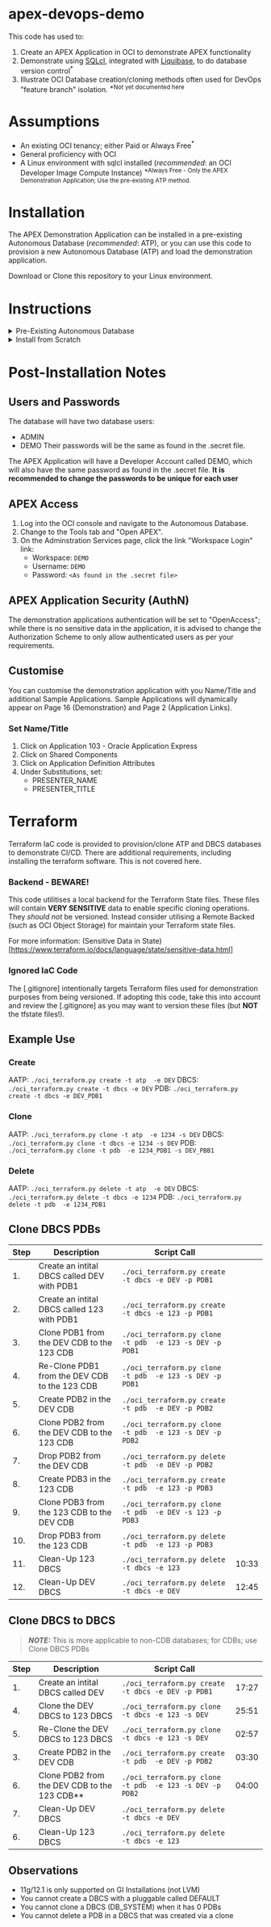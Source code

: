 # apex-devops-demo
This code has used to:
1. Create an APEX Application in OCI to demonstrate APEX functionality
2. Demonstrate using [SQLcl](https://www.oracle.com/uk/database/technologies/appdev/sqlcl.html), integrated with [Liquibase](https://www.liquibase.org/), to do database version control<sup>*</sup>
3. Illustrate OCI Database creation/cloning methods often used for DevOps "feature branch" isolation.
<sup>*Not yet documented here</sup>

# Assumptions
* An existing OCI tenancy; either Paid or Always Free<sup>*</sup>
* General proficiency with OCI
* A Linux environment with sqlcl installed (_recommended_: an OCI Developer Image Compute Instance)
<sup>*Always Free - Only the APEX Demonstration Application; Use the pre-existing ATP method.</sup>

# Installation
The APEX Demonstration Application can be installed in a pre-existing Autonomous Database (_recommended_: ATP), or you can use this code to provision a new Autonomous Database (ATP) and load the demonstration application.

Download or Clone this repository to your Linux environment.

# Instructions
<details>
<summary>Pre-Existing Autonomous Database</summary>

## Ensure SQLcl is Installed
You should be able to run `sql /nolog` from the command line.  If not, install sqlcl either using your linux package manager (i.e. `dnf install sqlcl.noarch`, `yum install sqlcl.noarch`).  Alternatively, SQLcl can be downloaded from [here](https://www.oracle.com/uk/tools/downloads/sqlcl-downloads.html).

## Download the ATP Wallet
From the OCI Console, download the wallet file for the Autonomous Database and stage in the [wallet](wallet/) directory in its \<DBNAME\>_wallet.zip format

## ADMIN Password
Create a file called `.secret` with the following text (replace \<ADMIN_PASS\> with unquoted, real password):
```
password = <ADMIN_PASS>
```

## Install Demonstration Application
To install the demonstration application into your existing Autonomous Database, where \<DBNAME\> matches your wallet file and service names:
```
./sqlcl_cicd.py deploy --dbName <DBNAME>
```

## Review Post-Installation Notes
Post-Installation [Notes](#Post--Installation-Notes)
</details>


<details>
<summary>Install from Scratch</summary>

## Python Environment
On your linux machine, create an python virtual environment and install OCI
```
python3 -m venv .venv
source .venv/bin/activate
pip install --upgrade pip wheel
pip install oci python-terraform
source .venv/bin/activate
```

# API Access
You will need to generate an API Signing Key as documemented (here)[https://docs.oracle.com/en-us/iaas/Content/API/Concepts/apisigningkey.htm#apisigningkey_topic_How_to_Generate_an_API_Signing_Key_Console].

The config file should be stored in your home directory's .oci directory (~/.oci/config) and the profile should be called [DEMO]; below is an example:
```
[DEMO]
user=ocid1.user.oc1.....
fingerprint=<fingerprint:...>
tenancy=ocid1.tenancy.oc1.....
compartment=ocid1.compartment.oc1.....
region=eu-frankfurt-1
key_file=~/.oci/key.pem
```

If you would like the ATP to be placed into a specific compartment, add `compartment=<compartment OCID>` into the ~/.oci/config file; If compartment is not specified, resources will be provisioned in the tenancies root compartment.

# Create the ATP
Run the [oci_atp_api.py] script, as follows:
`./oci_atp_api.py create -e DEV`

The above will create an Autonomous Database called DEMODEV with an ADMIN password stored in the `.secret` file, and download the wallet.

## Install Demonstration Application
To install the demonstration application into the new Autonomous Database:
```
./sqlcl_cicd.py deploy --dbName DEMODEV
```

## Review Post-Installation Notes
Post-Installation [Notes](#Post--Installation-Notes)

</details>

# Post-Installation Notes
## Users and Passwords
The database will have two database users: 
* ADMIN 
* DEMO
Their passwords will be the same as found in the .secret file.

The APEX Application will have a Developer Account called DEMO, which will also have the same password as found in the .secret file.
**It is recommended to change the passwords to be unique for each user**

## APEX Access
1. Log into the OCI console and navigate to the Autonomous Database.  
2. Change to the Tools tab and "Open APEX".
3. On the Adminstration Services page, *click* the link "Workspace Login" link:
	* Workspace: `DEMO`
	* Username:  `DEMO`
	* Password: `<As found in the .secret file>`

## APEX Application Security (AuthN)
The demonstration applications authentication will be set to "OpenAccess"; while there is no sensitive data in the application, it is advised to change the Authorization Scheme to only allow authenticated users as per your requirements.

## Customise
You can customise the demonstration application with you Name/Title and additional Sample Applications.  Sample Applications will dynamically appear on Page 16 (Demonstration) and Page 2 (Application Links).

### Set Name/Title
1. Click on Application 103 - Oracle Application Express
2. Click on Shared Components
3. Click on Application Definition Attributes
4. Under Substitutions, set:
	* PRESENTER_NAME
	* PRESENTER_TITLE


# Terraform 
Terraform IaC code is provided to provision/clone ATP and DBCS databases to demonstrate CI/CD.  There are additional requirements, including installing the terraform software.  This is not covered here. 

### Backend - BEWARE!
This code utilitises a local backend for the Terraform State files.  These files will contain **VERY SENSITIVE** data to enable specific cloning operations.  They *should not* be versioned.  Instead consider utilising a Remote Backed (such as OCI Object Storage) for maintain your Terraform state files.

For more information: (Sensitive Data in State)[https://www.terraform.io/docs/language/state/sensitive-data.html]

### Ignored IaC Code
The [.gitignore] intentionally targets Terraform files used for demonstration purposes from being versioned.  If adopting this code, take this into account and review the [.gitignore] as you may want to version these files (but **NOT** the tfstate files!).


## Example Use
### Create
AATP: `./oci_terraform.py create -t atp  -e DEV`
DBCS: `./oci_terraform.py create -t dbcs -e DEV`
PDB:  `./oci_terraform.py create -t dbcs -e DEV_PDB1`

### Clone
AATP: `./oci_terraform.py clone -t atp  -e 1234 -s DEV`
DBCS: `./oci_terraform.py clone -t dbcs -e 1234 -s DEV`
PDB:  `./oci_terraform.py clone -t pdb  -e 1234_PDB1 -s DEV_PBB1`

### Delete
AATP: `./oci_terraform.py delete -t atp  -e DEV`
DBCS: `./oci_terraform.py delete -t dbcs -e 1234`
PDB:  `./oci_terraform.py delete -t pdb  -e 1234_PDB1`


## Clone DBCS PDBs
| Step | Description                                    | Script Call                                                 |   |
| ---- | -----------------------------------------------| ------------------------------------------------------------| - |
| 1.   | Create an intital DBCS called DEV with PDB1    | `./oci_terraform.py create -t dbcs -e DEV -p PDB1`          |   |
| 2.   | Create an intital DBCS called 123 with PDB1    | `./oci_terraform.py create -t dbcs -e 123 -p PDB1`          |   |
| 3.   | Clone PDB1 from the DEV CDB to the 123 CDB     | `./oci_terraform.py clone  -t pdb  -e 123 -s DEV -p PDB1`   |   |
| 4.   | Re-Clone PDB1 from the DEV CDB to the 123 CDB  | `./oci_terraform.py clone  -t pdb  -e 123 -s DEV -p PDB1`   |   |
| 5.   | Create PDB2 in the DEV CDB                     | `./oci_terraform.py create -t pdb  -e DEV -p PDB2`          |   |
| 6.   | Clone PDB2 from the DEV CDB to the 123 CDB     | `./oci_terraform.py clone  -t pdb  -e 123 -s DEV -p PDB2`   |   |
| 7.   | Drop PDB2 from the DEV CDB                     | `./oci_terraform.py delete -t pdb  -e DEV -p PDB2`          |   |
| 8.   | Create PDB3 in the 123 CDB                     | `./oci_terraform.py create -t pdb  -e 123 -p PDB3`          |   |
| 9.   | Clone PDB3 from the 123 CDB to the DEV CDB     | `./oci_terraform.py clone  -t pdb  -e DEV -s 123 -p PDB3`   |   |
| 10.  | Drop PDB3 from the 123 CDB                     | `./oci_terraform.py delete -t pdb  -e 123 -p PDB3`          |   |
| 11.  | Clean-Up 123 DBCS                              | `./oci_terraform.py delete -t dbcs -e 123`                  | 10:33 |
| 12.  | Clean-Up DEV DBCS                              | `./oci_terraform.py delete -t dbcs -e DEV`                  | 12:45 |

## Clone DBCS to DBCS
> **_NOTE:_** This is more applicable to non-CDB databases; for CDBs; use Clone DBCS PDBs

| Step | Description                                    | Script Call                                                 |       |
| ---- | -----------------------------------------------| ------------------------------------------------------------| ----- |
| 1.   | Create an intital DBCS called DEV              | `./oci_terraform.py create -t dbcs -e DEV -p PDB1`          | 17:27 |
| 4.   | Clone the DEV DBCS to 123 DBCS                 | `./oci_terraform.py clone  -t dbcs -e 123 -s DEV`           | 25:51 |
| 5.   | Re-Clone the DEV DBCS to 123 DBCS              | `./oci_terraform.py clone  -t dbcs -e 123 -s DEV`           | 02:57 |
| 3.   | Create PDB2 in the DEV CDB                     | `./oci_terraform.py create -t pdb  -e DEV -p PDB2`          | 03:30 |
| 6.   | Clone PDB2 from the DEV CDB to the 123 CDB**   | `./oci_terraform.py clone  -t pdb  -e 123 -s DEV -p PDB2`   | 04:00 |
| 7.   | Clean-Up DEV DBCS                              | `./oci_terraform.py delete -t dbcs -e DEV`                  |       |
| 6.   | Clean-Up 123 DBCS                              | `./oci_terraform.py delete -t dbcs -e 123`                  |       |

## Observations
* 11g/12.1 is only supported on GI Installations (not LVM)
* You cannot create a DBCS with a pluggable called DEFAULT
* You cannot clone a DBCS (DB_SYSTEM) when it has 0 PDBs
* You cannot delete a PDB in a DBCS that was created via a clone
